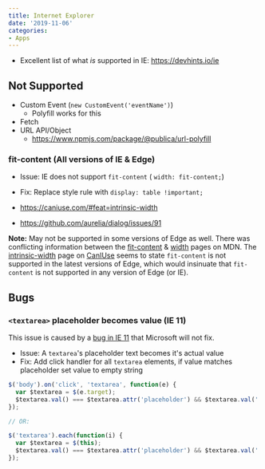 ```yaml
---
title: Internet Explorer
date: '2019-11-06'
categories:
- Apps
---
```


- Excellent list of what _is_ supported in IE: https://devhints.io/ie

## Not Supported

- Custom Event (`new CustomEvent('eventName')`)
  - Polyfill works for this
- Fetch
- URL API/Object
  - https://www.npmjs.com/package/@publica/url-polyfill

### fit-content (All versions of IE & Edge)

- Issue: IE does not support `fit-content` ( `width: fit-content;`)
- Fix: Replace style rule with `display: table !important;`

- https://caniuse.com/#feat=intrinsic-width
- https://github.com/aurelia/dialog/issues/91

**Note:** May not be supported in some versions of Edge as well. There was conflicting information between the [fit-content](https://developer.mozilla.org/en-US/docs/Web/CSS/fit-content) & [width](https://developer.mozilla.org/en-US/docs/Web/CSS/width) pages on MDN.
The [intrinsic-width](https://caniuse.com/#feat=intrinsic-width) page on [CanIUse](https://caniuse.com) seems to state `fit-content` is not supported in the latest versions of Edge, which would insinuate that `fit-content` is not supported in any version of Edge (or IE).

## Bugs

### `<textarea>` placeholder becomes value (IE 11)

This issue is caused by a [bug in IE 11](https://developer.microsoft.com/en-us/microsoft-edge/platform/issues/101525/) that Microsoft will not fix.

- Issue: A `textarea`'s placeholder text becomes it's actual value
- Fix: Add click handler for all `textarea` elements, if value matches placeholder set value to empty string

```js
$('body').on('click', 'textarea', function(e) {
  var $textarea = $(e.target);
  $textarea.val() === $textarea.attr('placeholder') && $textarea.val('');
});

// OR:

$('textarea').each(function(i) {
  var $textarea = $(this);
  $textarea.val() === $textarea.attr('placeholder') && $textarea.val('');
});
```
